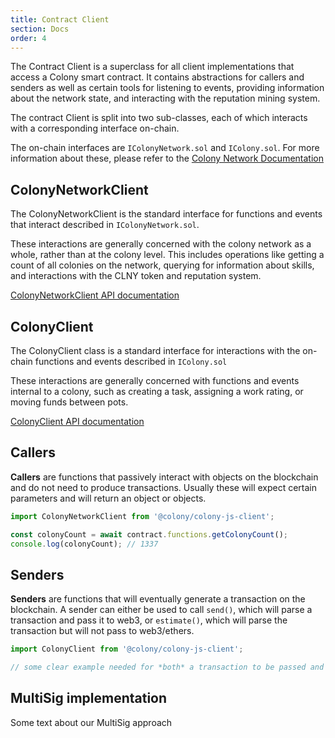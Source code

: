 ```yaml
---
title: Contract Client
section: Docs
order: 4
---
```


The Contract Client is a superclass for all client implementations that access a Colony smart contract. It contains abstractions for callers and senders as well as certain tools for listening to events, providing information about the network state, and interacting with the reputation mining system.

The contract Client is split into two sub-classes, each of which interacts with a corresponding interface on-chain.

The on-chain interfaces are `IColonyNetwork.sol` and `IColony.sol`. For more information about these, please refer to the [Colony Network Documentation](../../colonynetwork/api-the-colony-network/)


## ColonyNetworkClient
The ColonyNetworkClient is the standard interface for functions and events that interact described in `IColonyNetwork.sol`.  

These interactions are generally concerned with the colony network as a whole, rather than at the colony level. This includes operations like getting a count of all colonies on the network, querying for information about skills, and interactions with the CLNY token and reputation system.

[ColonyNetworkClient API documentation](./_API_ColonyNetworkClient)

## ColonyClient
The ColonyClient class is a standard interface for interactions with the on-chain functions and events described in `IColony.sol`

These interactions are generally concerned with functions and events internal to a colony, such as creating a task, assigning a work rating, or moving funds between pots.

[ColonyClient API documentation](./_API_ColonyClient.md)

## Callers

**Callers** are functions that passively interact with objects on the blockchain and do not need to produce transactions. Usually these will expect certain parameters and will return an object or objects.

```javascript
import ColonyNetworkClient from '@colony/colony-js-client';

const colonyCount = await contract.functions.getColonyCount();
console.log(colonyCount); // 1337

```

## Senders

**Senders** are functions that will eventually generate a transaction on the blockchain. A sender can either be used to call `send()`, which will parse a transaction and pass it to web3, or `estimate()`, which will parse the transaction but will not pass to web3/ethers.

```javascript
import ColonyClient from '@colony/colony-js-client';

// some clear example needed for *both* a transaction to be passed and for an estimate()

```


## MultiSig implementation

Some text about our MultiSig approach
